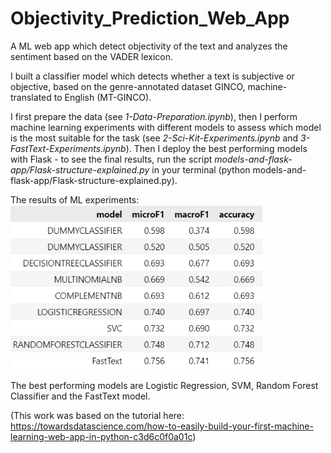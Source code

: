 # Objectivity_Prediction_Web_App
 A ML web app which detect objectivity of the text and analyzes the sentiment based on the VADER lexicon.

I built a classifier model which detects whether a text is subjective or objective, based on the genre-annotated dataset GINCO, machine-translated to English (MT-GINCO).

I first prepare the data (see *1-Data-Preparation.ipynb*), then I perform machine learning experiments with different models to assess which model is the most suitable for the task (see *2-Sci-Kit-Experiments.ipynb* and *3-FastText-Experiments.ipynb*). Then I deploy the best performing models with Flask - to see the final results, run the script *models-and-flask-app/Flask-structure-explained.py* in your terminal (python models-and-flask-app/Flask-structure-explained.py).

The results of ML experiments:
<img style="width:80%" src="data&results/ML_results.png">

The best performing models are Logistic Regression, SVM, Random Forest Classifier and the FastText model.

(This work was based on the tutorial here: https://towardsdatascience.com/how-to-easily-build-your-first-machine-learning-web-app-in-python-c3d6c0f0a01c)

